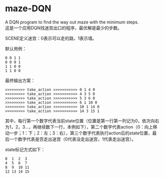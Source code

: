 # maze-DQN
A DQN program to find the way out maze with the minimum steps.  
这是一个应用DQN找迷宫出口的程序，最优解是最少的步数。

SCENE定义迷宫：0表示可以走的路，1表示墙。

默认用例：  
```
0 0 1 1   
0 0 0 1  
1 1 0 0  
1 1 0 0  
```
最终输出方案：
```
>>>>>>>>> take_action >>>>>>>>>>> 0 1 4 0
>>>>>>>>> take_action >>>>>>>>>>> 4 3 5 0
>>>>>>>>> take_action >>>>>>>>>>> 5 3 6 0
>>>>>>>>> take_action >>>>>>>>>>> 6 1 10 0
>>>>>>>>> take_action >>>>>>>>>>> 10 1 14 0
>>>>>>>>> take_action >>>>>>>>>>> 14 3 15 1
```
其中，每行第一个数字代表当前state位置（位置是第一行第一列记为0，依次向右为1，2，3...，再继续数下一行，本例如下），第二个数字代表action（0：向上移动一步；1：下；2：左；3：右），第三个数字代表执行action后的state位置，最后一个数字代表是否走出迷宫（0代表没走出迷宫，1代表走出迷宫）。  


state标记方式如下：  
```
0  1  2  3
4  5  6  7
8  9  10 11
12 13 14 15
```
